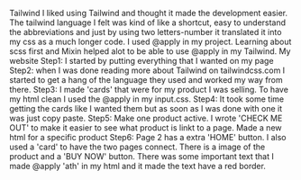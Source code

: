 Tailwind
I liked using Tailwind and thought it made the development easier. The tailwind language I felt was kind of like a shortcut, easy to understand the abbreviations and just by using two letters-number it translated it into my css as a much longer code.
I used @apply in my project. Learning about scss first and Mixin helped alot to be able to use @apply in my Tailwind.
My website
Step1: I started by putting everything that I wanted on my page
Step2: when I was done reading more about Tailwind on tailwindcss.com I started to get a hang of the language they used and worked my way from there.
Step3: I made 'cards' that were for my product I was selling. To have my html clean I used the @apply in my input.css.
Step4: It took some time getting the cards like I wanted them but as soon as I was done with one it was just copy paste.
Step5: Make one product active. I wrote 'CHECK ME OUT' to make it easier to see what product is linkt to a page.
Made a new html for a specific product
Step6: Page 2 has a extra 'HOME' button. I also used a 'card' to have the two pages connect. There is a image of the product and a 'BUY NOW' button. There was some important text that I made @apply 'ath' in my html and it made the text have a red border.
